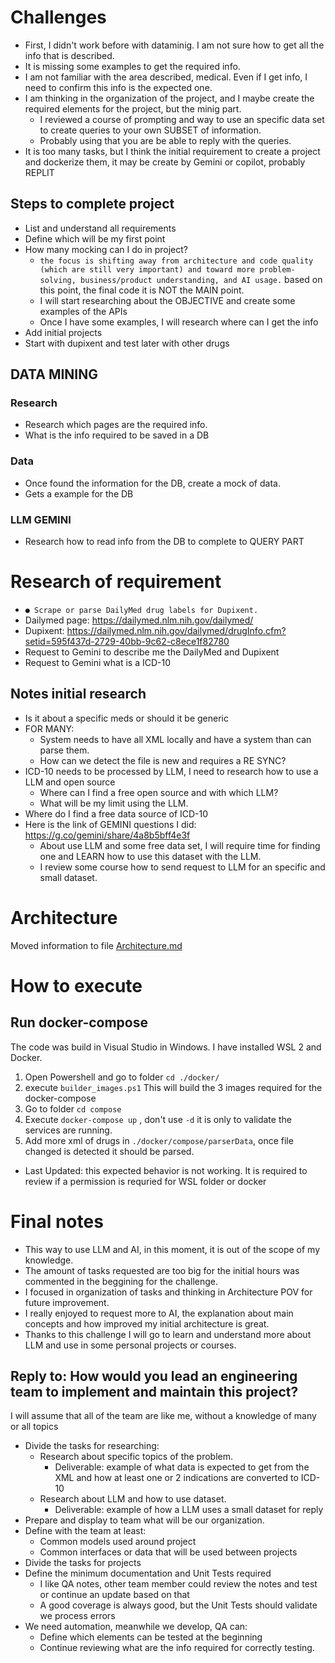 # Challenges
* First, I didn't work before with dataminig. I am not sure how to get all the info that is described.
* It is missing some examples to get the required info.
* I am not familiar with the area described, medical. Even if I get info, I need to confirm this info is the expected one.
* I am thinking in the organization of the project, and I maybe create the required elements for the project, but the minig part.
  * I reviewed a course of prompting and way to use an specific data set to create queries to your own SUBSET of information.
  * Probably using that you are be able to reply with the queries.
* It is too many tasks, but I think the initial requirement to create a project and dockerize them, it may be create by Gemini or copilot, probably REPLIT

## Steps to complete project
* List and understand all requirements
* Define which will be my first point
* How many mocking can I do in project?
  * `the focus is shifting away from architecture and code quality (which are still very important) and toward more problem-solving, business/product understanding, and AI usage.` based on this point, the final code it is NOT the MAIN point.
  * I will start researching about the OBJECTIVE and create some examples of the APIs
  * Once I have some examples, I will research where can I get the info
 * Add initial projects
 * Start with dupixent and test later with other drugs

## DATA MINING
### Research
* Research which pages are the required info.
* What is the info required to be saved in a DB

### Data
* Once found the information for the DB, create a mock of data.
* Gets a example for the DB

### LLM GEMINI
* Research how to read info from the DB to complete to QUERY PART

# Research of requirement
* `● Scrape or parse DailyMed drug labels for Dupixent.`
* Dailymed page: https://dailymed.nlm.nih.gov/dailymed/
* Dupixent: https://dailymed.nlm.nih.gov/dailymed/drugInfo.cfm?setid=595f437d-2729-40bb-9c62-c8ece1f82780
* Request to Gemini to describe me the DailyMed and Dupixent
* Request to Gemini what is a ICD-10

## Notes initial research
* Is it about a specific meds or should it be generic
* FOR MANY:
  * System needs to have all XML locally and have a system than can parse them.
  * How can we detect the file is new and requires a RE SYNC?
* ICD-10 needs to be processed by LLM, I need to research how to use a LLM and open source
  * Where can I find a free open source and with which LLM?
  * What will be my limit using the LLM.
* Where do I find a free data source of ICD-10
* Here is the link of GEMINI questions I did: https://g.co/gemini/share/4a8b5bff4e3f
  * About use LLM and some free data set, I will require time for finding one and LEARN how to use this dataset with the LLM.
  * I review some course how to send request to LLM for an specific and small dataset.

# Architecture
Moved information to file [Architecture.md](Architecture.md)

# How to execute
## Run docker-compose
The code was build in Visual Studio in Windows. I have installed WSL 2 and Docker.
1. Open Powershell and go to folder `cd ./docker/`
2. execute `builder_images.ps1` This will build the 3 images required for the docker-compose
3. Go to folder `cd compose`
4. Execute `docker-compose up` , don't use `-d` it is only to validate the services are running.
5. Add more xml of drugs in `./docker/compose/parserData`, once file changed is detected it should be parsed.
  * Last Updated: this expected behavior is not working. It is required to review if a permission is requried for WSL folder or docker

# Final notes
* This way to use LLM and AI, in this moment, it is out of the scope of my knowledge.
* The amount of tasks requested are too big for the initial hours was commented in the beggining for the challenge.
* I focused in organization of tasks and thinking in Architecture POV for future improvement.
* I really enjoyed to request more to AI, the explanation about main concepts and how improved my initial architecture is great.
* Thanks to this challenge I will go to learn and understand more about LLM and use in some personal projects or courses.

## Reply to: How would you lead an engineering team to implement and maintain this project?
I will assume that all of the team are like me, without a knowledge of many or all topics
* Divide the tasks for researching:
  * Research about specific topics of the problem.
    * Deliverable: example of what data is expected to get from the XML and how at least one or 2 indications are converted to ICD-10
  * Research about LLM and how to use dataset.
    * Deliverable: example of how a LLM uses a small dataset for reply
* Prepare and display to team what will be our organization.
* Define with the team at least:
  * Common models used around project
  * Common interfaces or data that will be used between projects
* Divide the tasks for projects
* Define the minimum documentation and Unit Tests required
  * I like QA notes, other team member could review the notes and test or continue an update based on that
  * A good coverage is always good, but the Unit Tests should validate we process errors
* We need automation, meanwhile we develop, QA can:
  * Define which elements can be tested at the beginning
  * Continue reviewing what are the info required for correctly testing.
